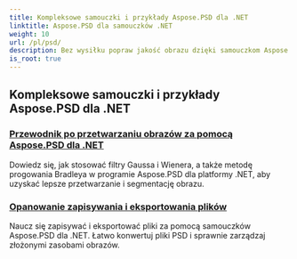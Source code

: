 ```yaml
---
title: Kompleksowe samouczki i przykłady Aspose.PSD dla .NET
linktitle: Aspose.PSD dla samouczków .NET
weight: 10
url: /pl/psd/
description: Bez wysiłku popraw jakość obrazu dzięki samouczkom Aspose.PSD dla .NET. Opanuj przetwarzanie obrazu, manipulację plikami PSD, obsługę tekstu i czcionek i wiele więcej.
is_root: true
---
```

## Kompleksowe samouczki i przykłady Aspose.PSD dla .NET 
### [Przewodnik po przetwarzaniu obrazów za pomocą Aspose.PSD dla .NET](./guide-image-processing/)
Dowiedz się, jak stosować filtry Gaussa i Wienera, a także metodę progowania Bradleya w programie Aspose.PSD dla platformy .NET, aby uzyskać lepsze przetwarzanie i segmentację obrazu.
### [Opanowanie zapisywania i eksportowania plików](./mastering-file-saving-and-exporting/)
Naucz się zapisywać i eksportować pliki za pomocą samouczków Aspose.PSD dla .NET. Łatwo konwertuj pliki PSD i sprawnie zarządzaj złożonymi zasobami obrazów.